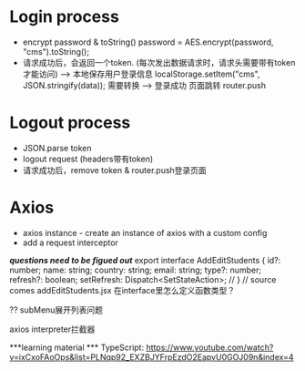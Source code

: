 # Login process
* encrypt password & toString()
    password = AES.encrypt(password, "cms").toString();
* 请求成功后，会返回一个token. (每次发出数据请求时，请求头需要带有token才能访问)
    --> 本地保存用户登录信息 
        localStorage.setItem("cms", JSON.stringify(data)); 需要转换
    --> 登录成功 页面跳转 
        router.push

# Logout process
* JSON.parse token 
* logout request (headers带有token)
* 请求成功后，remove token & router.push登录页面

# Axios
* axios instance - create an instance of axios with a custom config
* add a request interceptor


***questions need to be figued out***
export interface AddEditStudents {
    id?: number;
    name: string;
    country: string;
    email: string;
    type?: number;
    refresh?: boolean;
    setRefresh: Dispatch<SetStateAction<boolean>>; // 
} // source comes addEditStudents.jsx
在interface里怎么定义函数类型？

?? subMenu展开列表问题

axios interpreter拦截器


***learning material ***
TypeScript: 
https://www.youtube.com/watch?v=ixCxoFAoOps&list=PLNqp92_EXZBJYFrpEzdO2EapvU0GOJ09n&index=4